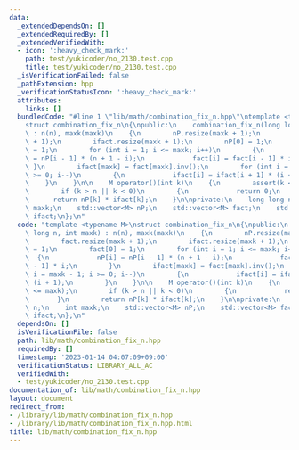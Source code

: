 ```yaml
---
data:
  _extendedDependsOn: []
  _extendedRequiredBy: []
  _extendedVerifiedWith:
  - icon: ':heavy_check_mark:'
    path: test/yukicoder/no_2130.test.cpp
    title: test/yukicoder/no_2130.test.cpp
  _isVerificationFailed: false
  _pathExtension: hpp
  _verificationStatusIcon: ':heavy_check_mark:'
  attributes:
    links: []
  bundledCode: "#line 1 \"lib/math/combination_fix_n.hpp\"\ntemplate <typename M>\n\
    struct combination_fix_n\n{\npublic:\n    combination_fix_n(long long n, int maxk)\
    \ : n(n), maxk(maxk)\n    {\n        nP.resize(maxk + 1);\n        fact.resize(maxk\
    \ + 1);\n        ifact.resize(maxk + 1);\n        nP[0] = 1;\n        fact[0]\
    \ = 1;\n        for (int i = 1; i <= maxk; i++)\n        {\n            nP[i]\
    \ = nP[i - 1] * (n + 1 - i);\n            fact[i] = fact[i - 1] * i;\n       \
    \ }\n        ifact[maxk] = fact[maxk].inv();\n        for (int i = maxk - 1; i\
    \ >= 0; i--)\n        {\n            ifact[i] = ifact[i + 1] * (i + 1);\n    \
    \    }\n    }\n\n    M operator()(int k)\n    {\n        assert(k <= maxk);\n\
    \        if (k > n || k < 0)\n        {\n            return 0;\n        }\n  \
    \      return nP[k] * ifact[k];\n    }\n\nprivate:\n    long long n;\n    int\
    \ maxk;\n    std::vector<M> nP;\n    std::vector<M> fact;\n    std::vector<M>\
    \ ifact;\n};\n"
  code: "template <typename M>\nstruct combination_fix_n\n{\npublic:\n    combination_fix_n(long\
    \ long n, int maxk) : n(n), maxk(maxk)\n    {\n        nP.resize(maxk + 1);\n\
    \        fact.resize(maxk + 1);\n        ifact.resize(maxk + 1);\n        nP[0]\
    \ = 1;\n        fact[0] = 1;\n        for (int i = 1; i <= maxk; i++)\n      \
    \  {\n            nP[i] = nP[i - 1] * (n + 1 - i);\n            fact[i] = fact[i\
    \ - 1] * i;\n        }\n        ifact[maxk] = fact[maxk].inv();\n        for (int\
    \ i = maxk - 1; i >= 0; i--)\n        {\n            ifact[i] = ifact[i + 1] *\
    \ (i + 1);\n        }\n    }\n\n    M operator()(int k)\n    {\n        assert(k\
    \ <= maxk);\n        if (k > n || k < 0)\n        {\n            return 0;\n \
    \       }\n        return nP[k] * ifact[k];\n    }\n\nprivate:\n    long long\
    \ n;\n    int maxk;\n    std::vector<M> nP;\n    std::vector<M> fact;\n    std::vector<M>\
    \ ifact;\n};\n"
  dependsOn: []
  isVerificationFile: false
  path: lib/math/combination_fix_n.hpp
  requiredBy: []
  timestamp: '2023-01-14 04:07:09+09:00'
  verificationStatus: LIBRARY_ALL_AC
  verifiedWith:
  - test/yukicoder/no_2130.test.cpp
documentation_of: lib/math/combination_fix_n.hpp
layout: document
redirect_from:
- /library/lib/math/combination_fix_n.hpp
- /library/lib/math/combination_fix_n.hpp.html
title: lib/math/combination_fix_n.hpp
---
```

